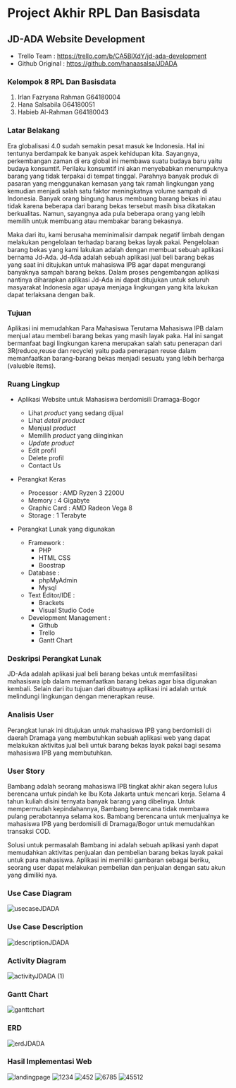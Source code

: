 # Project Akhir RPL Dan Basisdata

## JD-ADA Website Development
- Trello Team : https://trello.com/b/CA5BlXdY/jd-ada-development
- Github Original : https://github.com/hanaasalsa/JDADA

### Kelompok 8 RPL Dan Basisdata
1. Irlan Fazryana Rahman  G64180004
2. Hana Salsabila         G64180051 
3. Habieb Al-Rahman       G64180043

### Latar Belakang
Era globalisasi 4.0 sudah semakin pesat masuk ke Indonesia. Hal ini tentunya berdampak ke banyak aspek kehidupan kita. Sayangnya, perkembangan zaman di era global ini membawa suatu budaya baru yaitu budaya konsumtif. Perilaku konsumtif ini akan menyebabkan menumpuknya barang yang tidak terpakai di tempat tinggal. Parahnya banyak produk di pasaran yang menggunakan kemasan yang tak ramah lingkungan yang kemudian menjadi salah satu faktor meningkatnya volume sampah di Indonesia. Banyak orang bingung harus membuang barang bekas ini atau tidak karena beberapa dari barang bekas tersebut masih bisa dikatakan berkualitas. Namun, sayangnya ada pula beberapa orang yang lebih memilih untuk membuang atau membakar barang bekasnya.

Maka dari itu, kami berusaha meminimalisir dampak negatif limbah dengan melakukan pengelolaan terhadap barang bekas layak pakai. Pengelolaan barang bekas yang kami lakukan adalah dengan membuat sebuah aplikasi bernama Jd-Ada. Jd-Ada adalah sebuah aplikasi jual beli barang bekas yang saat ini ditujukan untuk mahasiswa IPB agar dapat mengurangi banyaknya sampah barang bekas. Dalam proses pengembangan aplikasi nantinya diharapkan aplikasi Jd-Ada ini dapat ditujukan untuk seluruh masyarakat Indonesia agar upaya menjaga lingkungan yang kita lakukan dapat terlaksana dengan baik.

### Tujuan
Aplikasi ini memudahkan Para Mahasiswa Terutama Mahasiswa IPB dalam menjual atau membeli barang bekas yang masih layak paka. Hal ini sangat bermanfaat bagi lingkungan karena merupakan salah satu penerapan dari 3R(reduce,reuse dan recycle) yaitu pada penerapan reuse dalam memanfaatkan barang-barang bekas menjadi sesuatu yang lebih berharga (valueble items).

### Ruang Lingkup
- Aplikasi Website untuk Mahasiswa berdomisili Dramaga-Bogor
    - Lihat *product* yang sedang dijual
    - Lihat *detail product*
    - Menjual *product*
    - Memilih *product* yang diinginkan
    - *Update product*
    - Edit profil
    - Delete profil
    - Contact Us
    
- Perangkat Keras
    - Processor : AMD Ryzen 3 2200U
    - Memory : 4 Gigabyte
    - Graphic Card : AMD Radeon Vega 8
    - Storage : 1 Terabyte


- Perangkat Lunak yang digunakan
    - Framework :
        - PHP
        - HTML CSS
        - Boostrap 
    - Database :
        - phpMyAdmin
        - Mysql
    - Text Editor/IDE :
        - Brackets
        - Visual Studio Code
    - Development Management :
        - Github
        - Trello
        - Gantt Chart

### Deskripsi Perangkat Lunak
JD-Ada adalah aplikasi jual beli barang bekas untuk memfasilitasi mahasiswa ipb dalam memanfaatkan barang bekas agar bisa digunakan kembali. Selain dari itu tujuan dari dibuatnya aplikasi ini adalah untuk melindungi lingkungan dengan menerapkan reuse.

### Analisis User
Perangkat lunak ini ditujukan untuk mahasiswa IPB yang berdomisili di daerah Dramaga yang membutuhkan sebuah aplikasi web yang dapat melakukan aktivitas jual beli untuk barang bekas layak pakai bagi sesama mahasiswa IPB yang membutuhkan.

### User Story
Bambang adalah seorang mahasiswa IPB tingkat akhir akan segera lulus berencana untuk pindah ke Ibu Kota Jakarta untuk mencari kerja. Selama 4 tahun kuliah disini ternyata banyak barang yang dibelinya. Untuk mempermudah kepindahannya, Bambang berencana tidak membawa pulang perabotannya selama kos. Bambang berencana untuk menjualnya ke mahasiswa IPB yang berdomisili di Dramaga/Bogor untuk memudahkan transaksi COD.

Solusi untuk permasalah Bambang ini adalah sebuah aplikasi yanh dapat memudahkan aktivitas penjualan dan pembelian barang bekas layak pakai untuk para mahasiswa. Aplikasi ini memiliki gambaran sebagai beriku, seorang user dapat melakukan pembelian dan penjualan dengan satu akun yang dimiliki nya.

### Use Case Diagram
![usecaseJDADA](https://user-images.githubusercontent.com/60083962/82160877-7f988200-98c2-11ea-906c-77864981e203.png)

### Use Case Description
![descriptiionJDADA](https://user-images.githubusercontent.com/60083962/82161192-e1f28200-98c4-11ea-9604-c9eeeb67e345.png)

### Activity Diagram
![activityJDADA (1)](https://user-images.githubusercontent.com/60083962/82161468-2e3ec180-98c7-11ea-973d-22ab675d4c2d.png)

### Gantt Chart
![ganttchart](https://user-images.githubusercontent.com/60083962/82161227-2e3dc200-98c5-11ea-8b17-34a66e3cea43.PNG)

### ERD
![erdJDADA](https://user-images.githubusercontent.com/60083962/82161220-1ebe7900-98c5-11ea-8c01-68150a94e12b.png)

### Hasil Implementasi Web
![landingpage](https://user-images.githubusercontent.com/60083962/82173922-28fa6a80-98f9-11ea-855e-aa0ceb93d8f5.PNG)
![1234](https://user-images.githubusercontent.com/16473727/82249019-4c61fb80-9973-11ea-8a75-0bfcc51ccb2a.PNG)
![452](https://user-images.githubusercontent.com/16473727/82249098-67347000-9973-11ea-80f8-7d512f449853.PNG)
![6785](https://user-images.githubusercontent.com/16473727/82249131-71566e80-9973-11ea-8b17-7d5eeabfb67f.PNG)
![45512](https://user-images.githubusercontent.com/16473727/82249155-7adfd680-9973-11ea-98ef-f8364238d999.PNG)

